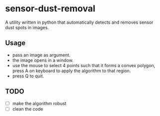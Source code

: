 # sensor-dust-removal
A utility written in python that automatically detects and removes sensor dust spots in images.

## Usage
- pass an image as argument.
- the image opens in a window.
- use the mouse to select 4 points such that it forms a convex polygon, press A on keyboard to apply the algorithm to that region.
- press Q to quit.

## TODO
- [ ] make the algorithm robust
- [ ] clean the code
